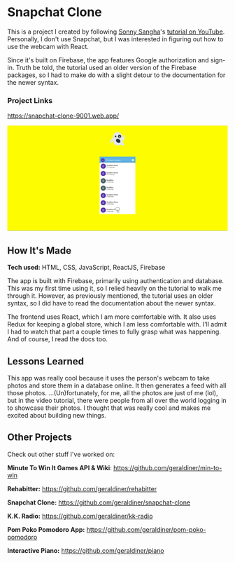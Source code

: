 # Snapchat Clone

This is a project I created by following [Sonny Sangha](https://twitter.com/SonnySangha)'s [tutorial on YouTube](https://www.youtube.com/watch?v=1kGISk5ft2w). Personally, I don't use Snapchat, but I was interested in figuring out how to use the webcam with React.

Since it's built on Firebase, the app features Google authorization and sign-in. Truth be told, the tutorial used an older version of the Firebase packages, so I had to make do with a slight detour to the documentation for the newer syntax.

### Project Links

https://snapchat-clone-9001.web.app/

![Demo for Snapchat Clone project](https://github.com/geraldiner/snapchat-clone/raw/main/demo_images/snapchat-clone-demo.gif)

## How It's Made

**Tech used:** HTML, CSS, JavaScript, ReactJS, Firebase

The app is built with Firebase, primarily using authentication and database. This was my first time using it, so I relied heavily on the tutorial to walk me through it. However, as previously mentioned, the tutorial uses an older syntax, so I did have to read the documentation about the newer syntax.

The frontend uses React, which I am more comfortable with. It also uses Redux for keeping a global store, which I am less comfortable with. I'll admit I had to watch that part a couple times to fully grasp what was happening. And of course, I read the docs too.

## Lessons Learned

This app was really cool because it uses the person's webcam to take photos and store them in a database online. It then generates a feed with all those photos. ...(Un)fortunately, for me, all the photos are just of me (lol), but in the video tutorial, there were people from all over the world logging in to showcase their photos. I thought that was really cool and makes me excited about building new things.





## Other Projects

Check out other stuff I've worked on:

**Minute To Win It Games API & Wiki**: https://github.com/geraldiner/min-to-win

**Rehabitter:** https://github.com/geraldiner/rehabitter

**Snapchat Clone:** https://github.com/geraldiner/snapchat-clone

**K.K. Radio:** https://github.com/geraldiner/kk-radio

**Pom Poko Pomodoro App:** https://github.com/geraldiner/pom-poko-pomodoro

**Interactive Piano:** https://github.com/geraldiner/piano
